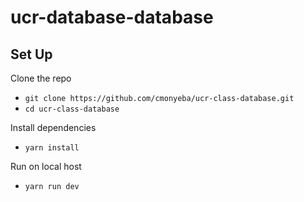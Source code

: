 # ucr-database-database

## Set Up
Clone the repo
- `git clone https://github.com/cmonyeba/ucr-class-database.git`
- `cd ucr-class-database`

Install dependencies
- `yarn install`

Run on local host
 - `yarn run dev`

